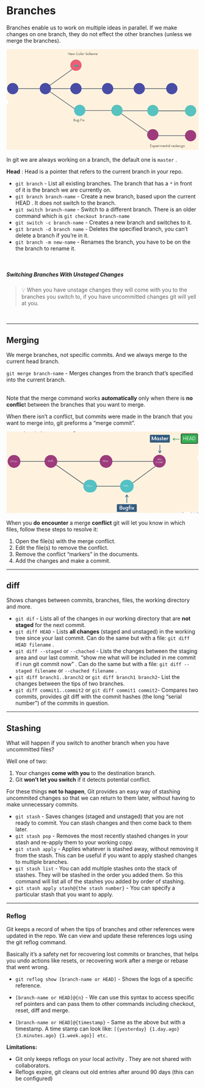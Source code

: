 # Branches
    
Branches enable us to work on multiple ideas in parallel. If we make changes on one branch, they do not effect the other branches (unless we merge the branches).

![a visualization of branching](resources/branching.png)


In git we are always working on a branch, the default one is `master` .

**Head** : Head is a pointer that refers to the current branch in your repo.
    
- `git branch` - List all existing branches. The branch that has a `*` in front of it is the branch we are currently on.
- `git branch branch-name` - Create a new branch, based upon the current HEAD . It does not switch to the branch.
- `git switch branch-name` - Switch to a different branch. There is an older command which is `git checkout branch-name`
- `git switch -c branch-name` - Creates a new branch and switches to it.
- `git branch -d branch name` - Deletes the specified branch, you can’t delete a branch if you’re in it.
- `git branch -m new-name` - Renames the branch, you have to be on the the branch to rename it.
<br>

##### Switching Branches With Unstaged Changes

>    💡 When you have unstage changes they will come with you to the branches you switch to, if you have uncommitted changes git will yell at you.

<br>

***


## Merging
    
We merge branches, not specific commits. And we always merge to the current head branch.

 `git merge branch-name` - Merges changes from the branch that’s specified into the current branch.
<br><br>

   Note that the merge command works **automatically** only when there is **no conflic**t between the branches that you want to merge.

  When there isn’t a conflict, but commits were made in the branch that you want to merge into, git preforms a “merge commit”. 

  ![Visualization for merge commit](resources/merging.png)




 When you **do** **encounter** a merge **conflict** git will let you know in which files, follow these steps to resolve it:

1. Open the file(s) with the merge conflict.
2. Edit the file(s) to remove the conflict.
3. Remove the conflict “markers” in the documents.
4. Add the changes and make a commit.

---
## diff

Shows changes between commits, branches, files, the working directory and more.
    
  - `git dif` - Lists all of the changes in our working directory that are **not staged** for the next commit.
  - `git diff HEAD`   - Lists **all changes** (staged and unstaged) in the working tree since your last commit. Can do the same but with a file: `git diff HEAD filename` .
  - `git diff --staged` or `--chached` - Lists the changes between the staging area and our last commit. “show me what will be included in me commit if i run git commit now” . Can do the same but with a file: `git diff --staged filename`  or `--chached filename` .
  - `git diff branch1..branch2` or `git diff branch1 branch2`- List the changes between the tips of two branches.
  - `git diff commit1..commit2` or `git diff commit1 commit2`- Compares two commits, provides git diff with the commit hashes (the long “serial number”) of the commits in question.

---

 ## Stashing

What will happen if you switch to another branch when you have uncommitted files?
    
Well one of two:

1. Your changes **come with you** to the destination branch.
2. Git **won’t let you switch**  if it detects potential conflict.

For these things **not to happen**, Git provides an easy way of stashing uncommited changes so that we can return to them later, without having to make unnecessary commits. 

- `git stash` - Saves changes (staged and unstaged) that you are not ready to commit. You can stash changes and then come back to them later.
- `git stash pop` - Removes the most recently stashed changes in your stash and re-apply them to your working copy.
- `git stash apply`  - Applies whatever is stashed away, without  removing it from the stash. This can be useful if you want to apply stashed changes to multiple branches.
- `git stash list` - You can add multiple stashes onto the stack of stashes. They will be stashed in the order you added them. So this command will list all of the stashes you added by order of stashing.
- `git stash apply stash@{the stash number}` - You can specify a particular stash that you want to apply.

---
### Reflog

Git keeps a record of when the tips of branches and other references were updated in the repo. We can view and update these references logs using the git reflog command.

Basically it’s a safety net for recovering lost commits or branches, that helps you undo actions like resets, or recovering work after a merge or rebase that went wrong.


- `git reflog show [branch-name or HEAD]` - Shows the logs of a specific reference.
    
- `[branch-name or HEAD]@{n}` - We can use this syntax to access specific ref pointers and can pass them to other commands including checkout, reset, diff and merge.

- `[branch-name or HEAD]@{timestamp}` - Same as the above but with a timestamp. A time stamp can look like: `[{yesterday} {1.day.ago} {3.minutes.ago} {1.week.ago}] etc.`

**Limitations:**
  - Git only keeps reflogs on your local activity . They are not shared with collaborators.
  - Reflogs expire, git cleans out old entries after around 90 days (this can be configured)